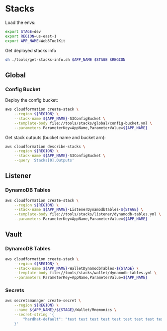 # Stacks

Load the envs:

```bash
export STAGE=dev
export REGION=us-east-1
export APP_NAME=Web3ToolKit
```

Get deployed stacks info

```bash
sh ./tools/get-stacks-info.sh $APP_NAME $STAGE $REGION
```

## Global

### Config Bucket

Deploy the config bucket:

```bash
aws cloudformation create-stack \
    --region ${REGION} \
    --stack-name ${APP_NAME}-S3ConfigBucket \
    --template-body file://tools/stacks/global/config-bucket.yml \
    --parameters ParameterKey=AppName,ParameterValue=${APP_NAME}
```

Get stack outputs (bucket name and bucket arn):

```bash
aws cloudformation describe-stacks \
    --region ${REGION} \
    --stack-name ${APP_NAME}-S3ConfigBucket \
    --query 'Stacks[0].Outputs'
```

## Listener

### DynamoDB Tables

```bash
aws cloudformation create-stack \
    --region ${REGION} \
    --stack-name ${APP_NAME}-ListenerDynamodbTables-${STAGE} \
    --template-body file://tools/stacks/listener/dynamodb-tables.yml \
    --parameters ParameterKey=AppName,ParameterValue=${APP_NAME}
```

## Vault

### DynamoDB Tables

```bash
aws cloudformation create-stack \
    --region ${REGION} \
    --stack-name ${APP_NAME}-WalletDynamodbTables-${STAGE} \
    --template-body file://tools/stacks/wallet/dynamodb-tables.yml \
    --parameters ParameterKey=AppName,ParameterValue=${APP_NAME}
```

### Secrets

```bash
aws secretsmanager create-secret \
    --region ${REGION} \
    --name ${APP_NAME}/${STAGE}/Wallet/Mnemonics \
    --secret-string '{
        "hardhat-default": "test test test test test test test test test test test junk"
    }'
```